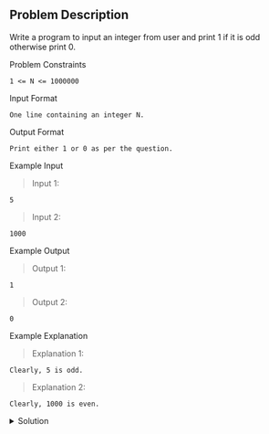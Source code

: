 ## Problem Description
Write a program to input an integer from user and print 1 if it is odd otherwise print 0.

Problem Constraints
```
1 <= N <= 1000000
```


Input Format
```
One line containing an integer N.
```


Output Format
```
Print either 1 or 0 as per the question.
```


Example Input

>Input 1:
```
5
```

>Input 2:
```
1000
```

Example Output

>Output 1:
```
1
```

>Output 2:
```
0
```

Example Explanation

>Explanation 1:
```
Clearly, 5 is odd.
```

>Explanation 2:
```
Clearly, 1000 is even.
```

<details>
  <summary>Solution</summary>
    Solution is not yet added!